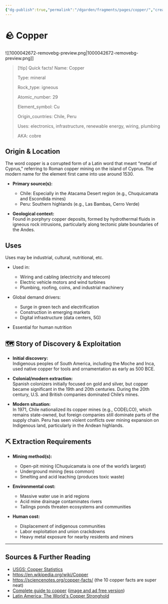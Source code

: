 ```yaml
---
{"dg-publish":true,"permalink":"/dgarden/fragments/pages/copper/","created":"2025-07-16T22:41:44.211-04:00","updated":"2025-08-02T13:42:47.140-04:00"}
---
```



# 🪨 Copper
![[1000042672-removebg-preview.png\|1000042672-removebg-preview.png]]

> [!tip] Quick facts!
> Name: Copper
> 
> Type: mineral
> 
> Rock_type: igneous
> 
> Atomic_number: 29
> 
> Element_symbol: Cu
> 
> Origin_countries: Chile, Peru
> 
> Uses: electronics, infrastructure, renewable energy, wiring, plumbing
> 
> AKA: cobre

## Origin & Location

The word copper is a corrupted form of a Latin word that meant “metal of Cyprus," referring to Roman copper mining on the island of Cyprus. The modern name for the element first came into use around 1530.

- **Primary source(s):**  
  - Chile: Especially in the Atacama Desert region (e.g., Chuquicamata and Escondida mines)  
  - Peru: Southern highlands (e.g., Las Bambas, Cerro Verde)

- **Geological context:**  
  Found in porphyry copper deposits, formed by hydrothermal fluids in igneous rock intrusions, particularly along tectonic plate boundaries of the Andes.

## Uses
Uses may be industrial, cultural, nutritional, etc.

- Used in:
  - Wiring and cabling (electricity and telecom)
  - Electric vehicle motors and wind turbines
  - Plumbing, roofing, coins, and industrial machinery

- Global demand drivers:
  - Surge in green tech and electrification
  - Construction in emerging markets
  - Digital infrastructure (data centers, 5G)
  
- Essential for human nutrition

## 🗺️ Story of Discovery & Exploitation

- **Initial discovery:**  
  Indigenous peoples of South America, including the Moche and Inca, used native copper for tools and ornamentation as early as 500 BCE.

- **Colonial/modern extraction:**  
  Spanish colonizers initially focused on gold and silver, but copper became significant in the 19th and 20th centuries. During the 20th century, U.S. and British companies dominated Chile’s mines.

- **Modern situation:**  
  In 1971, Chile nationalized its copper mines (e.g., CODELCO), which remains state-owned, but foreign companies still dominate parts of the supply chain. Peru has seen violent conflicts over mining expansion on Indigenous land, particularly in the Andean highlands.

## ⛏️ Extraction Requirements

- **Mining method(s):**
  - Open-pit mining (Chuquicamata is one of the world’s largest)
  - Underground mining (less common)
  - Smelting and acid leaching (produces toxic waste)

- **Environmental cost:**
  - Massive water use in arid regions
  - Acid mine drainage contaminates rivers
  - Tailings ponds threaten ecosystems and communities

- **Human cost:**
  - Displacement of indigenous communities
  - Labor exploitation and union crackdowns
  - Heavy metal exposure for nearby residents and miners

---

## Sources & Further Reading

- [USGS: Copper Statistics](https://www.usgs.gov/centers/national-minerals-information-center/copper-statistics-and-information)   
- https://en.wikipedia.org/wiki/Copper
- https://sciencenotes.org/copper-facts/ (the 10 copper facts are super neat)
- [Complete guide to copper](https://mechforged.com/copper-everything-you-need-to-know/#google_vignette) ([image and ad free version](https://archive.ph/CGVRE))
- [Latin America; The World's Copper Stronghold](https://features.csis.org/copper-in-latin-america/)